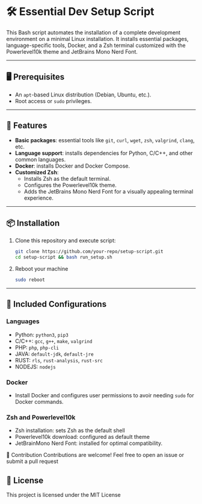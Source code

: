 # 🛠️ Essential Dev Setup Script

This Bash script automates the installation of a complete development environment on a minimal Linux installation. It installs essential packages, language-specific tools, Docker, and a Zsh terminal customized with the Powerlevel10k theme and JetBrains Mono Nerd Font.

---

## 🖥️ Prerequisites

- An `apt`-based Linux distribution (Debian, Ubuntu, etc.).
- Root access or `sudo` privileges.

---

## 🚀 Features

- **Basic packages**: essential tools like `git`, `curl`, `wget`, `zsh`, `valgrind`, `clang`, etc.
- **Language support**: installs dependencies for Python, C/C++, and other common languages.
- **Docker**: installs Docker and Docker Compose.
- **Customized Zsh**:
  - Installs Zsh as the default terminal.
  - Configures the Powerlevel10k theme.
  - Adds the JetBrains Mono Nerd Font for a visually appealing terminal experience.

---

## 📦 Installation

1. Clone this repository and execute script:
   ```bash
   git clone https://github.com/your-repo/setup-script.git
   cd setup-script && bash run_setup.sh
   ```
2. Reboot your machine
   ```bash
   sudo reboot
   ```

---

## 🔧 Included Configurations

### Languages

- Python: `python3`, `pip3`
- C/C++: `gcc`, `g++`, `make`, `valgrind`
- PHP: `php`, `php-cli`
- JAVA: `default-jdk`, `default-jre`
- RUST: `rls`, `rust-analysis`, `rust-src`
- NODEJS: `nodejs`

### Docker

- Install Docker and configures user permissions to avoir needing `sudo` for Docker commands.

### Zsh and Powerlevel10k

- Zsh installation: sets Zsh as the default shell
- Powerlevel10k download: configured as default theme
- JetBrainMono Nerd Font: installed for optimal compatibility.

🤝 Contribution
Contributions are welcome! Feel free to open an issue or submit a pull request

## 📜 License

This project is licensed under the MIT License
